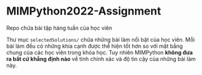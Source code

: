 # MIMPython2022-Assignment

Repo chứa bài tập hàng tuần của học viên

Thư mục `selectedSolutions/` chứa những bài làm nổi bật của học viên. Mỗi bài làm đều có những khía cạnh được thể hiện tốt hơn so với mặt bằng chung của các học viên trong khóa học. Tuy nhiên MIMPython **không đưa ra bất cứ khẳng định nào** về tính chính xác và độ tin cậy của những bài làm này.
